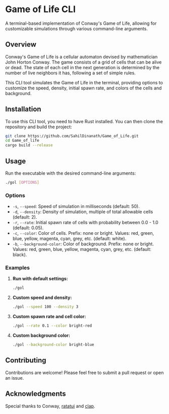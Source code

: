 # Game of Life CLI

A terminal-based implementation of Conway's Game of Life, allowing for customizable simulations through various command-line arguments.

## Overview

Conway's Game of Life is a cellular automaton devised by mathematician John Horton Conway. The game consists of a grid of cells that can be alive or dead. The state of each cell in the next generation is determined by the number of live neighbors it has, following a set of simple rules.

This CLI tool simulates the Game of Life in the terminal, providing options to customize the speed, density, initial spawn rate, and colors of the cells and background.

## Installation

To use this CLI tool, you need to have Rust installed. You can then clone the repository and build the project:

```sh
git clone https://github.com/SahilDinanath/Game_of_Life.git
cd Game_of_life
cargo build --release
```

## Usage

Run the executable with the desired command-line arguments:

```sh
./gol [OPTIONS]
```

### Options

- `-s`, `--speed`: Speed of simulation in milliseconds (default: 50).
- `-d`, `--density`: Density of simulation, multiple of total allowable cells (default: 2).
- `-r`, `--rate`: Initial spawn rate of cells with probability between 0.0 - 1.0 (default: 0.05).
- `-c`, `--color`: Color of cells. Prefix: none or bright. Values: red, green, blue, yellow, magenta, cyan, grey, etc. (default: white).
- `-b`, `--background-color`: Color of background. Prefix: none or bright. Values: red, green, blue, yellow, magenta, cyan, grey, etc. (default: black).

### Examples

1. **Run with default settings:**

   ```sh
   ./gol
   ```

2. **Custom speed and density:**

   ```sh
   ./gol --speed 100 --density 3
   ```

3. **Custom spawn rate and cell color:**

   ```sh
   ./gol --rate 0.1 --color bright-red
   ```

4. **Custom background color:**

   ```sh
   ./gol --background-color bright-blue
   ```

## Contributing

Contributions are welcome! Please feel free to submit a pull request or open an issue.

## Acknowledgments

Special thanks to Conway, [ratatui](https://github.com/ratatui/ratatui) and [clap](https://github.com/clap-rs/clap).
